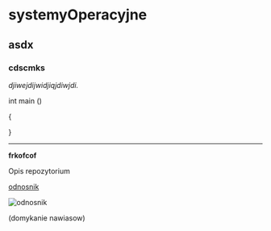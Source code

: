 # systemyOperacyjne

## asdx

### cdscmks

*djiwejdijwidjiqjdiwjdi.*

  int main ()

  {


  }  

---

**frkofcof**

Opis repozytorium

[odnosnik](adres)

![odnosnik](https://openclipart.org/download/222252/feels.svg)

(domykanie nawiasow)
